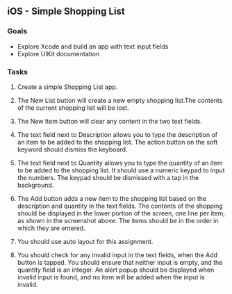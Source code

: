 ## iOS - Simple Shopping List


### Goals
* Explore Xcode and build an app with text input fields
* Explore UIKit documentation

### Tasks
1. Create a simple Shopping List app.

2. The New List button will create a new empty shopping list.The contents of the current shopping list will be lost.

3. The New Item button will clear any content in the two text fields.

4. The text field next to Description allows you to type the description of an item to be added to the shopping list. The action button on the soft keyword should dismiss the keyboard.

5. The text field next to Quantity allows you to type the quantity of an item to be added to the shopping list. It should use a numeric keypad to input the numbers. The keypad should be dismissed with a tap in the background.

6. The Add button adds a new item to the shopping list based on the description and quantity in the text fields. The contents of the shopping should be displayed in the lower portion of the screen, one line per item, as shown in the screenshot above. The items should be in the order in which they are entered.

7. You should use auto layout for this assignment.

8. You should check for any invalid input in the text fields, when the Add button is tapped. You should ensure that neither input is empty, and the quantity field is an integer. An alert popup should be displayed when invalid input is found, and no item will be added when the input is invalid.
